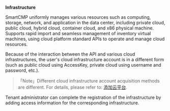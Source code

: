  **Infrastructure**


SmartCMP uniformly manages various resources such as computing, storage, network, and application in the data center, including private cloud, public cloud, hybrid cloud, container cloud, and x86 physical machine. Supports rapid import and seamless management of inventory virtual machines, using cloud platform standard APIs to operate and manage cloud resources.

Because of the interaction between the API and various cloud infrastructures, the user's cloud infrastructure account is in a different form (such as public cloud using AccessKey, private cloud using username and password, etc.). 

>「Note」Different cloud infrastructure account acquisition methods are different. For details, please refer to: [添加云平台](http://CMP-PUBLIC-IP/help/AdminDoc/03基础设施管理/云平台管理.html#添加云平台).

Tenant administrator can complete the registration of the infrastructure by adding access information for the corresponding infrastructure.
